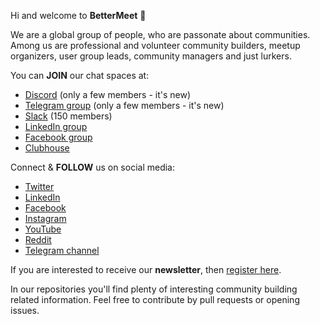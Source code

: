 Hi and welcome to **BetterMeet** 👋

We are a global group of people, who are passonate about communities. Among us are professional and volunteer community builders, meetup organizers, user group leads, community managers and just lurkers.

You can **JOIN** our chat spaces at:
- [Discord](https://communitylovers.com/discord) (only a few members - it's new)
- [Telegram group](https://communitylovers.com/telegram) (only a few members - it's new)
- [Slack](https://communitylovers.com/slack) (150 members)
- [LinkedIn group](https://www.linkedin.com/groups/9099243/)
- [Facebook group](https://www.facebook.com/groups/communityleadersnetwork/)
- [Clubhouse](https://www.clubhouse.com/club/community-lovers)

Connect & **FOLLOW** us on social media:
- [Twitter](https://twitter.com/BetterMeetHQ)
- [LinkedIn](https://www.linkedin.com/company/bettermeet/)
- [Facebook](https://www.facebook.com/bettermeethq)
- [Instagram](https://www.instagram.com/bettermeethq/)
- [YouTube](https://www.youtube.com/channel/UCX9JRD2uUXMO2EYKkX4Bhvw?sub_confirmation=1)
- [Reddit](https://www.reddit.com/r/CommunityLovers/)
- [Telegram channel](https://t.me/CommunityLovers)

If you are interested to receive our **newsletter**, then [register here](https://forms.gle/ZiAeeUu31SorPQPX7).

In our repositories you'll find plenty of interesting community building related information. Feel free to contribute by pull requests or opening issues.
